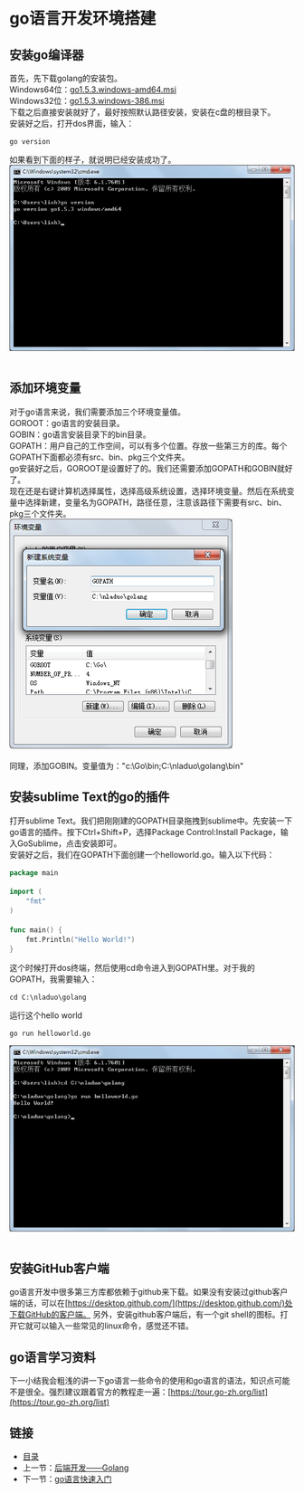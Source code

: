 # go语言开发环境搭建

## 安装go编译器
首先，先下载golang的安装包。<br>
Windows64位：[go1.5.3.windows-amd64.msi](http://www.golangtc.com/static/go/1.5.3/go1.5.3.windows-amd64.msi)<br>
Windows32位：[go1.5.3.windows-386.msi](http://www.golangtc.com/static/go/1.5.3/go1.5.3.windows-386.msi)<br>
下载之后直接安装就好了，最好按照默认路径安装，安装在c盘的根目录下。<br>
安装好之后，打开dos界面，输入：
``` shell
go version
```
如果看到下面的样子，就说明已经安装成功了。<br>
![](./imgs/5.1/5.1-1.png?raw=true)<br><br>
## 添加环境变量
对于go语言来说，我们需要添加三个环境变量值。<br>
GOROOT：go语言的安装目录。<br>
GOBIN：go语言安装目录下的bin目录。<br>
GOPATH：用户自己的工作空间，可以有多个位置。存放一些第三方的库。每个GOPATH下面都必须有src、bin、pkg三个文件夹。<br>
go安装好之后，GOROOT是设置好了的。我们还需要添加GOPATH和GOBIN就好了。<br>
现在还是右键计算机选择属性，选择高级系统设置，选择环境变量。然后在系统变量中选择新建，变量名为GOPATH，路径任意，注意该路径下需要有src、bin、pkg三个文件夹。<br>
![](./imgs/5.1/5.1-2.png?raw=true)<br><br>
同理，添加GOBIN。变量值为："c:\Go\bin;C:\nladuo\golang\bin"
## 安装sublime Text的go的插件
打开sublime Text。我们把刚刚建的GOPATH目录拖拽到sublime中。先安装一下go语言的插件。按下Ctrl+Shift+P，选择Package Control:Install Package，输入GoSublime，点击安装即可。<br>
安装好之后，我们在GOPATH下面创建一个helloworld.go。输入以下代码：
``` go
package main

import (
	"fmt"
)

func main() {
	fmt.Println("Hello World!")
}
```
这个时候打开dos终端，然后使用cd命令进入到GOPATH里。对于我的GOPATH，我需要输入：
``` shell
cd C:\nladuo\golang
```
运行这个hello world
``` shell
go run helloworld.go
```
![](./imgs/5.1/5.1-3.png?raw=true)<br><br>
## 安装GitHub客户端
go语言开发中很多第三方库都依赖于github来下载。如果没有安装过github客户端的话，可以在[https://desktop.github.com/](https://desktop.github.com/)处下载GitHub的客户端。
另外，安装github客户端后，有一个git shell的图标。打开它就可以输入一些常见的linux命令，感觉还不错。<br>
## go语言学习资料
下一小结我会粗浅的讲一下go语言一些命令的使用和go语言的语法，知识点可能不是很全。强烈建议跟着官方的教程走一遍：[https://tour.go-zh.org/list](https://tour.go-zh.org/list)

## 链接
- [目录](directory.md)  
- 上一节：[后端开发——Golang](5.0.md)  
- 下一节：[go语言快速入门](5.2.md)
